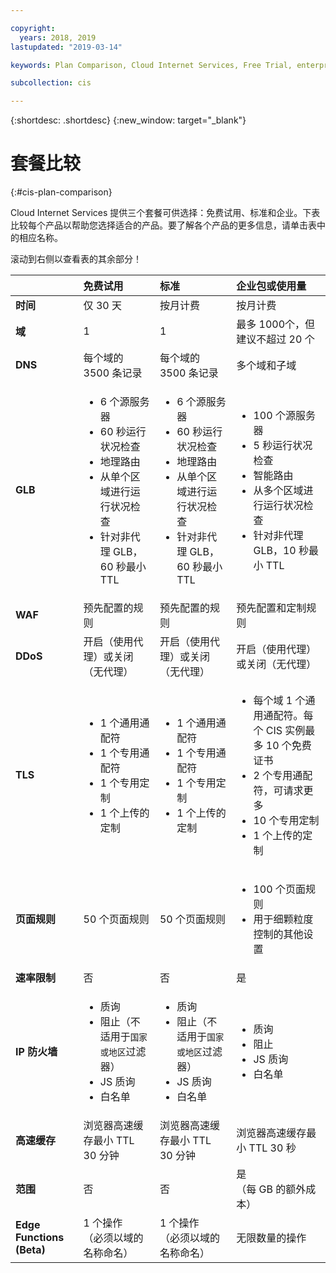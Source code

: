 ```yaml
---

copyright:
  years: 2018, 2019
lastupdated: "2019-03-14"

keywords: Plan Comparison, Cloud Internet Services, Free Trial, enterprise

subcollection: cis

---
```


{:shortdesc: .shortdesc}
{:new_window: target="_blank"}

# 套餐比较
{:#cis-plan-comparison}

Cloud Internet Services 提供三个套餐可供选择：免费试用、标准和企业。下表比较每个产品以帮助您选择适合的产品。要了解各个产品的更多信息，请单击表中的相应名称。

滚动到右侧以查看表的其余部分！


|         |免费试用|标准|企业包或使用量  
| ------- | :--------- | :------------ | :--------- | 
|**时间**|仅 30 天|按月计费|按月计费|
|**域**|1|1|最多 1000个，但建议不超过 20 个|
|**DNS**|每个域的 3500 条记录|每个域的 3500 条记录|多个域和子域|
|**GLB**|<ul><li>6 个源服务器</li><li>60 秒运行状况检查</li><li>地理路由</li><li>从单个区域进行运行状况检查</li><li>针对非代理 GLB，60 秒最小 TTL</li></ul>|<ul><li>6 个源服务器</li><li>60 秒运行状况检查</li><li>地理路由</li><li>从单个区域进行运行状况检查</li><li>针对非代理 GLB，60 秒最小 TTL</li></ul>|<ul><li>100 个源服务器</li><li>5 秒运行状况检查</li><li>智能路由</li><li>从多个区域进行运行状况检查</li><li>针对非代理 GLB，10 秒最小 TTL</li></ul>|
|**WAF**|预先配置的规则|预先配置的规则|预先配置和定制规则|
|**DDoS**|开启（使用代理）或关闭（无代理）|开启（使用代理）或关闭（无代理）|开启（使用代理）或关闭（无代理）|
|**TLS**|<ul><li>1 个通用通配符</li><li>1 个专用通配符</li><li>1 个专用定制</li><li>1 个上传的定制</li></ul>|<ul><li>1 个通用通配符</li> <li>1 个专用通配符</li><li>1 个专用定制</li><li>1 个上传的定制</li></ul>|<ul><li>每个域 1 个通用通配符。每个 CIS 实例最多 10 个免费证书</li> <li>2 个专用通配符，可请求更多</li><li>10 个专用定制</li><li>1 个上传的定制</li></ul>
|**页面规则**|50 个页面规则|50 个页面规则|<ul><li>100 个页面规则</li><li>用于细颗粒度控制的其他设置</li></ul> |
|**速率限制**|否|否|是|
|**IP 防火墙**|<ul><li>质询</li><li>阻止（不适用于`国家或地区`过滤器）</li><li>JS 质询</li><li>白名单</li></ul>|<ul><li>质询</li><li>阻止（不适用于`国家或地区`过滤器）</li><li>JS 质询</li><li>白名单</li></ul>|<ul><li>质询</li><li>阻止</li><li>JS 质询</li><li>白名单</li></ul>|
|**高速缓存**|浏览器高速缓存最小 TTL 30 分钟|浏览器高速缓存最小 TTL 30 分钟|浏览器高速缓存最小 TTL 30 秒|
|**范围**|否|否|是<br/>（每 GB 的额外成本）|
|**Edge Functions (Beta)**|1 个操作<br/>（必须以域的名称命名）|1 个操作<br/>（必须以域的名称命名）|无限数量的操作|



